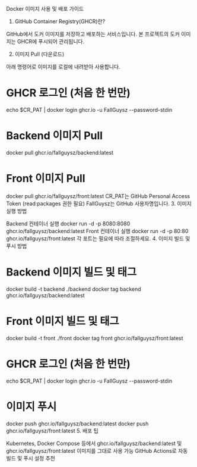 Docker 이미지 사용 및 배포 가이드

1. GitHub Container Registry(GHCR)란?

GitHub에서 도커 이미지를 저장하고 배포하는 서비스입니다.
본 프로젝트의 도커 이미지는 GHCR에 푸시되어 관리됩니다.

2. 이미지 Pull (다운로드)

아래 명령어로 이미지를 로컬에 내려받아 사용합니다.

# GHCR 로그인 (처음 한 번만)
echo $CR_PAT | docker login ghcr.io -u FallGuysz --password-stdin

# Backend 이미지 Pull
docker pull ghcr.io/fallguysz/backend:latest

# Front 이미지 Pull
docker pull ghcr.io/fallguysz/front:latest
CR_PAT는 GitHub Personal Access Token (read:packages 권한 필요)
FallGuysz는 GitHub 사용자명입니다.
3. 이미지 실행 방법

Backend 컨테이너 실행
docker run -d -p 8080:8080 ghcr.io/fallguysz/backend:latest
Front 컨테이너 실행
docker run -d -p 80:80 ghcr.io/fallguysz/front:latest
각 포트는 필요에 따라 조절하세요.
4. 이미지 빌드 및 푸시 방법

# Backend 이미지 빌드 및 태그
docker build -t backend ./backend
docker tag backend ghcr.io/fallguysz/backend:latest

# Front 이미지 빌드 및 태그
docker build -t front ./front
docker tag front ghcr.io/fallguysz/front:latest

# GHCR 로그인 (처음 한 번만)
echo $CR_PAT | docker login ghcr.io -u FallGuysz --password-stdin

# 이미지 푸시
docker push ghcr.io/fallguysz/backend:latest
docker push ghcr.io/fallguysz/front:latest
5. 배포 팁

Kubernetes, Docker Compose 등에서 ghcr.io/fallguysz/backend:latest 및 ghcr.io/fallguysz/front:latest 이미지를 그대로 사용 가능
GitHub Actions로 자동 빌드 및 푸시 설정 추천
